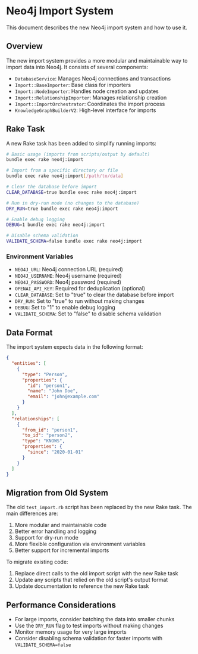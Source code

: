 # Neo4j Import System

This document describes the new Neo4j import system and how to use it.

## Overview

The new import system provides a more modular and maintainable way to import data into Neo4j. It consists of several components:

- `DatabaseService`: Manages Neo4j connections and transactions
- `Import::BaseImporter`: Base class for importers
- `Import::NodeImporter`: Handles node creation and updates
- `Import::RelationshipImporter`: Manages relationship creation
- `Import::ImportOrchestrator`: Coordinates the import process
- `KnowledgeGraphBuilderV2`: High-level interface for imports

## Rake Task

A new Rake task has been added to simplify running imports:

```bash
# Basic usage (imports from scripts/output by default)
bundle exec rake neo4j:import

# Import from a specific directory or file
bundle exec rake neo4j:import[/path/to/data]

# Clear the database before import
CLEAR_DATABASE=true bundle exec rake neo4j:import

# Run in dry-run mode (no changes to the database)
DRY_RUN=true bundle exec rake neo4j:import

# Enable debug logging
DEBUG=1 bundle exec rake neo4j:import

# Disable schema validation
VALIDATE_SCHEMA=false bundle exec rake neo4j:import
```

### Environment Variables

- `NEO4J_URL`: Neo4j connection URL (required)
- `NEO4J_USERNAME`: Neo4j username (required)
- `NEO4J_PASSWORD`: Neo4j password (required)
- `OPENAI_API_KEY`: Required for deduplication (optional)
- `CLEAR_DATABASE`: Set to "true" to clear the database before import
- `DRY_RUN`: Set to "true" to run without making changes
- `DEBUG`: Set to "1" to enable debug logging
- `VALIDATE_SCHEMA`: Set to "false" to disable schema validation

## Data Format

The import system expects data in the following format:

```json
{
  "entities": [
    {
      "type": "Person",
      "properties": {
        "id": "person1",
        "name": "John Doe",
        "email": "john@example.com"
      }
    }
  ],
  "relationships": [
    {
      "from_id": "person1",
      "to_id": "person2",
      "type": "KNOWS",
      "properties": {
        "since": "2020-01-01"
      }
    }
  ]
}
```

## Migration from Old System

The old `test_import.rb` script has been replaced by the new Rake task. The main differences are:

1. More modular and maintainable code
2. Better error handling and logging
3. Support for dry-run mode
4. More flexible configuration via environment variables
5. Better support for incremental imports

To migrate existing code:

1. Replace direct calls to the old import script with the new Rake task
2. Update any scripts that relied on the old script's output format
3. Update documentation to reference the new Rake task

## Performance Considerations

- For large imports, consider batching the data into smaller chunks
- Use the `DRY_RUN` flag to test imports without making changes
- Monitor memory usage for very large imports
- Consider disabling schema validation for faster imports with `VALIDATE_SCHEMA=false`
